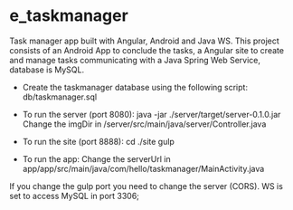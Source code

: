 # e_taskmanager
Task manager app built with Angular, Android and Java WS.
This project consists of an Android App to conclude the tasks, a Angular site to create and manage tasks communicating with a Java Spring Web Service, database is MySQL.

- Create the taskmanager database using the following script:
db/taskmanager.sql

- To run the server (port 8080):
java -jar ./server/target/server-0.1.0.jar
Change the imgDir in /server/src/main/java/server/Controller.java

- To run the site (port 8888):
cd ./site
gulp

- To run the app:
Change the serverUrl in app/app/src/main/java/com/hello/taskmanager/MainActivity.java

If you change the gulp port you need to change the server (CORS).
WS is set to access MySQL in port 3306;